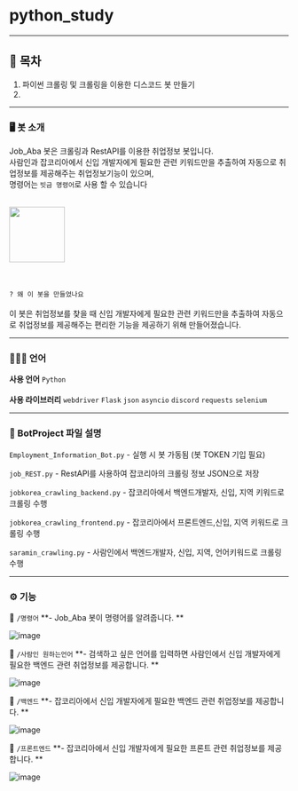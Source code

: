# python_study

---
## 📌 목차
1. 파이썬 크롤링 및 크롤링을 이용한 디스코드 봇 만들기
2. 
---

### 🖥️ 봇 소개
Job_Aba 봇은 크롤링과 RestAPI를 이용한 취업정보 봇입니다.<br>
사람인과 잡코리아에서 신입 개발자에게 필요한 관련 키워드만을 추출하여 자동으로 취업정보를 제공해주는 취업정보기능이 있으며,<br>
명령어는 ``빗금 명령어``로 사용 할 수 있습니다<br><br>

<a href="https://discord.com/api/oauth2/authorize?client_id=1122097943898488883&permissions=8&scope=applications.commands%20bot"><img width="100px" src="https://user-images.githubusercontent.com/68435966/187939033-005b1748-12d9-41e8-8e3b-8de047bbd0ae.png"/></a><br><br><br>

``? 왜 이 봇을 만들었나요 ``<br><br>
이 봇은 취업정보를 찾을 때 신입 개발자에게 필요한 관련 키워드만을 추출하여 자동으로 취업정보를 제공해주는 편리한 기능을 제공하기 위해 만들어졌습니다.

---

### 🧑‍🤝‍🧑 언어
**사용 언어** ``Python``<br><br>
**사용 라이브러리** ``webdriver`` ``Flask`` ``json`` ``asyncio`` ``discord`` ``requests`` ``selenium``

---

### 📖 BotProject 파일 설명

`Employment_Information_Bot.py` - 실행 시 봇 가동됨 (봇 TOKEN 기입 필요)

`job_REST.py` - RestAPI를 사용하여 잡코리아의 크롤링 정보 JSON으로 저장

`jobkorea_crawling_backend.py` -  잡코리아에서 백엔드개발자, 신입, 지역 키워드로 크롤링 수행

`jobkorea_crawling_frontend.py` - 잡코리아에서 프론트엔드,신입, 지역 키워드로 크롤링 수행

`saramin_crawling.py` - 사람인에서 백엔드개발자, 신입, 지역, 언어키워드로 크롤링 수행

---

### ⚙️ 기능
💬 ``/명령어`` **- Job_Aba 봇이 명령어를 알려줍니다. **<br>


![image](https://github.com/coder-juyeon/python_study/assets/122768623/1722cfb9-d64c-4ac2-9574-13b573acb526)

💬 ``/사람인 원하는언어`` **- 검색하고 싶은 언어를 입력하면 사람인에서 신입 개발자에게 필요한 백엔드 관련 취업정보를 제공합니다. **<br>


![image](https://github.com/coder-juyeon/python_study/assets/122768623/b6ba14f4-7c47-4235-948f-9df14d8f984b)

💬 ``/백엔드`` **- 잡코리아에서 신입 개발자에게 필요한 백엔드 관련 취업정보를 제공합니다. **<br>


![image](https://github.com/coder-juyeon/python_study/assets/122768623/f082d479-9905-4252-b343-906f19dbc398)

💬 ``/프론트엔드`` **- 잡코리아에서 신입 개발자에게 필요한 프론트 관련 취업정보를 제공합니다. **<br>


![image](https://github.com/coder-juyeon/python_study/assets/122768623/3af529b2-8469-4d30-a8f0-19ce4ded4eac)
